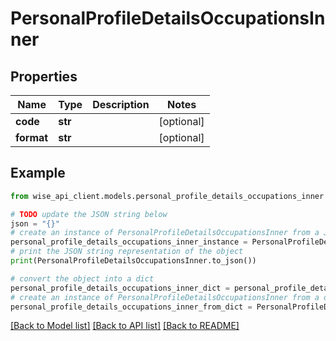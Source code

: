 # PersonalProfileDetailsOccupationsInner


## Properties

Name | Type | Description | Notes
------------ | ------------- | ------------- | -------------
**code** | **str** |  | [optional] 
**format** | **str** |  | [optional] 

## Example

```python
from wise_api_client.models.personal_profile_details_occupations_inner import PersonalProfileDetailsOccupationsInner

# TODO update the JSON string below
json = "{}"
# create an instance of PersonalProfileDetailsOccupationsInner from a JSON string
personal_profile_details_occupations_inner_instance = PersonalProfileDetailsOccupationsInner.from_json(json)
# print the JSON string representation of the object
print(PersonalProfileDetailsOccupationsInner.to_json())

# convert the object into a dict
personal_profile_details_occupations_inner_dict = personal_profile_details_occupations_inner_instance.to_dict()
# create an instance of PersonalProfileDetailsOccupationsInner from a dict
personal_profile_details_occupations_inner_from_dict = PersonalProfileDetailsOccupationsInner.from_dict(personal_profile_details_occupations_inner_dict)
```
[[Back to Model list]](../README.md#documentation-for-models) [[Back to API list]](../README.md#documentation-for-api-endpoints) [[Back to README]](../README.md)


